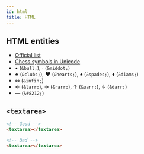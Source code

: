```yaml
---
id: html
title: HTML
---
```


## HTML entities

- [Official list](https://html.spec.whatwg.org/multipage/named-characters.html#named-character-references)
- [Chess symbols in Unicode](https://en.wikipedia.org/wiki/Chess_symbols_in_Unicode)
- • (`&bull;`), · (`&middot;`)
- ♣ (`&clubs;`), ♥ (`&hearts;`), ♠ (`&spades;`), ♦ (`&diams;`)
- ∞ (`&infin;`)
- ← (`&larr;`), → (`&rarr;`), ↑ (`&uarr;`), ↓ (`&darr;`)
- — (`&#8212;`)

## `<textarea>`

```html
<!-- Good -->
<textarea></textarea>

<!-- Bad -->
<textarea></textarea>
```
